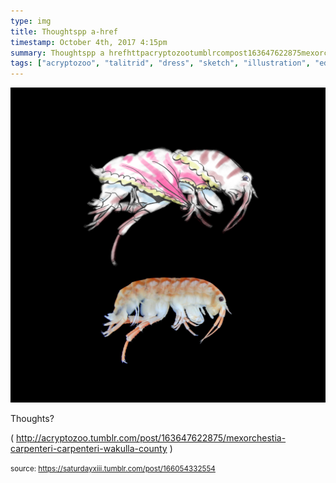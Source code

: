 ```yaml
---
type: img
title: Thoughtspp a-href
timestamp: October 4th, 2017 4:15pm
summary: Thoughtspp a hrefhttpacryptozootumblrcompost163647622875mexorchestiacarpentericarpenteriwakullacounty targetblankhttpacr
tags: ["acryptozoo", "talitrid", "dress", "sketch", "illustration", "edmonton", "art"]
---
```

<img src="../media/166054332554.png"/>
                                                                                          <div class="caption"><p>Thoughts?</p><p>( <a href="http://acryptozoo.tumblr.com/post/163647622875/mexorchestia-carpenteri-carpenteri-wakulla-county" target="_blank">http://acryptozoo.tumblr.com/post/163647622875/mexorchestia-carpenteri-carpenteri-wakulla-county</a> )</p> </div>
                                    
                
                
                
                
                                
<small>source: https://saturdayxiii.tumblr.com/post/166054332554</small>
